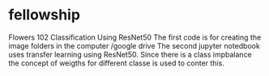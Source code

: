 # fellowship
Flowers 102 Classification Using ResNet50
The first code is for creating the image folders in the computer /google drive
The second jupyter notedbook uses transfer learning using ResNet50. 
Since there is a class impbalance the concept of weigths for different classe is used to conter this.
